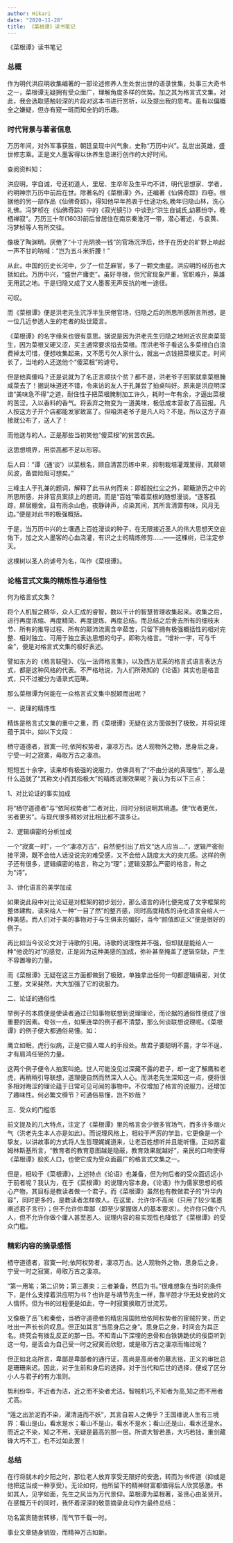 ```yaml
---
author: Hikari
date: "2020-11-28"
title: 《菜根谭》读书笔记
---
```


《菜根谭》读书笔记

### **总概**

作为明代洪应明收集编著的一部论述修养人生处世出世的语录世集，处事三大奇书之一，菜根谭无疑拥有受众面广，理解角度多样的优势。加之其为格言式文集，对此，我会选取感触较深的片段对这本书进行赏析，以及提出我的思考。虽有以偏概全之嫌疑，但亦有窥一斑而知全豹的乐趣。 

### **时代背景与著者信息**

万历年间，对外军事获胜，朝廷呈现中兴气象，史称“万历中兴”。乱世出英雄，盛世修志乘。正是文人墨客得以休养生息进行创作的大好时间。

查阅资料知：

洪应明，字自诚，号还初道人，里居、生卒年及生平均不详，明代思想家、学者，约明神宗万历中前后在世。除著名的《菜根谭》外，还编著《仙佛奇踪》四卷。根据他的另一部作品《仙佛奇踪》，得知他早年热衷于仕途功名,晚年归隐山林，洗心礼佛。冯梦桢在《仙佛奇踪》中的《寂光镜引》中谈到:“洪生自诚氏,幼慕纷华，晚栖禅寂”。万历三十年(1603)前后曾居住在南京秦淮河一带，潜心著述，与袁黄、冯梦桢等人有所交往。

像极了陶渊明。厌倦了“十寸光阴换一钱”的官场沉浮后，终于在历史的旷野上响起一声不甘的呐喊：“岂为五斗米折腰！”

从此，中国的历史长河中，少了一位芝麻官，多了一颗文曲星。洪应明的经历也大抵如此。万历中兴，“盛世产庸吏”。虽好寻根，但冗官现象严重，官职难升，英雄无用武之地。于是归隐又成了文人墨客无声反抗的唯一途径。

可叹。

而《菜根谭》便是洪老先生沉浮半生厌倦官场，归隐之后的所思所感所言所想，是一位几近参透人生的老者的处世箴言。

《菜根谭》的名字缘来也很有意思。据说是因为洪老先生归隐之地附近农民卖菜营生，因为菜根又硬又涩，买主通常要求掐去菜根。而洪老爷子看这么多菜根白白浪费掉太可惜，便想收集起来，又不愿亏欠人家什么，就出一点钱把菜根买走。时间长了，当地的人还送他个“傻菜根”的谑号。

但是他真傻吗？还是说就为了名正言顺扶个贫？都不是，洪老爷子回家就拿菜根腌咸菜去了！据说味道还不错，令来访的友人于孔兼尝了拍桌叫好。原来是洪应明深谙“美味急不得”之道，耐住性子把菜根腌制加工许久，耗时一年有余，才逼出菜根的苦涩，入以香料的香气。将丢弃之物变为一道美味，极低成本营收了高回报。凡人按这方子开个店都能发家致富了。但咱洪老爷子是凡人吗？不是。所以这方子直接就公布了，送人了！

而他送与的人，正是那些当初笑他“傻菜根”的贫苦农民。

这思想境界，用崇高都不足以形容。

后人曰：“谭（通‘谈’）以菜根名，顾自清苦历练中来，抑制栽培灌溉里得，其颠顿风波，备尝险阻可想矣。”

三峰主人于孔兼的题词，解释了此书从何而来：即超脱红尘之外，颠簸游历之中的所思所感，并非官员案牍上的题词，而是“百姓”嚼着菜根的随想漫谈。“逐客孤踪，屏居棚舍。且有雨余山色，夜静钟声，点染其间，其所言清霏有味，风月无边。”便是对此书的极强概括。

 

于是，当万历中兴的土壤遇上百姓漫谈的种子，在无限接近圣人的伟大思想天空庇佑下，加之文人墨客的心血浇灌，有识之士的精炼修剪......——这棵树，已注定参天。

这棵树以圣人的谑号为名，叫作《菜根谭》。

### **论格言式文集的精炼性与通俗性**

何为格言式文集？

将个人机智之精华，众人汇成的睿智，数以千计的智慧哲理收集起来。收集之后，进行再度浓缩、再度精简、再度提炼、再度总结。而总结之后舍去所有的细枝末节、所有的推导过程、所有的颠沛流离含辛茹苦，只留下拥有极强概括性的相对完整、相对独立、可用于独立表达思想的句子，即称为格言。“增补一字，可与千金”，便是对格言式文集的极好表述。

譬如东方的《格言联璧》、《弘一法师格言集》，以及西方尼采的格言式语言表达方式，都是这种风格的代表。不严格地说，为人们所熟知的《论语》其实也是格言式，只不过被分为语录式范畴。

那么菜根谭为何能在一众格言式文集中脱颖而出呢？

一、说理的精炼性

精炼是格言式文集的重中之重，而《菜根谭》无疑在这方面做到了极致，并将说理蕴于其中。如以下文段：

栖守道德者，寂寞一时;依阿权势者，凄凉万古。达人观物外之物，思身后之身，宁受一时之寂寞，毋取万古之凄凉。

短短五十余字，读来却有极强的说服力，仿佛具有了“不由分说的真理性”，那么是什么造就了“其称文小而其指极大”的精炼说理效果呢？我认为有以下三点：

1、对比论证的事实加成

将“栖守道德者”与“依阿权势者”二者对比，同时分别说明其境遇。使“优者更优，劣者更劣”。与现代很多精妙对比相比都不遑多让。

2、逻辑缜密的分析加成

一个“寂寞一时”，一个“凄凉万古”，自然便引出了后文“达人应当....”，逻辑严密衔接平滑，既不会给人话没说完的难受感，又不会给人跳度太大的突兀感。这样的例子还有很多，逻辑缜密的格言，称之为“理”；逻辑没那么严密的格言，称之为“诗”。

3、诗化语言的美学加成

如果说此段中对比论证是对框架的初步划分，那么语言的诗化便完成了文字框架的整体建构，读来给人一种“一目了然”的整齐感，同时高度精炼的诗化语言会给人一种美感。而人们对于美的事物对于与生俱来的偏好，当今“颜值即正义”便是很好的例子。

再比如当今议论文对于诗歌的引用。诗歌的说理性并不强，但却就是能给人一种“他说的对”的感觉，正是因为这种美感的加成，弥补甚至掩盖了逻辑空缺，产生不容置喙的力量。

而《菜根谭》无疑在这三方面都做到了极致，单独拿出任何一句都逻辑缜密，对仗工整，文采斐然，大大加强了它的说服力。

二、论证的通俗性

举例子的本质便是使读者通过已知事物联想到说理理论，而论据的通俗性便成了很重要的因素。夸张一点，如果连举的例子都不清楚，那么何谈联想说理呢。《菜根谭》的例子便大都通俗易懂。如：

鹰立如眠，虎行似病，正是它摄人噬人的手段处。故君子要聪明不露，才华不逞，才有肩鸿任钜的力量。

这两个例子便令人拍案叫绝。世人可能没见过深藏不露的君子，却一定了解鹰和老虎，再稍稍引导联想，道理便自然而然深入人心。而洪老先生深知这一点，便将很多相对晦涩的理论蕴于日常可见可闻的事物中。不仅增加了格言的说服力，还增加了趣味性。何必繁文缛节？可通俗易懂，岂不妙哉？

三、受众的门槛低

前文提及的几大特点，注定了《菜根谭》里的格言会少很多官场气，而多许多烟火气（洪老先生本人亦是如此）。而说理风格上，相较于严厉的学监，它更像是一个挚友，以讲故事的方式将人生哲理娓娓道来，让老百姓想听并且能听懂。正如苏霍姆林斯基所言，“教育者的教育意图越是隐蔽，教育效果就越好”，亲民的口吻使得《菜根谭》脍炙人口，也使它成为受众面最广的格言式文集之一。

但是，相较于《菜根谭》，上述特点《论语》也兼备，但为何后者的受众面远远小于前者呢？我认为，在于《菜根谭》的说理内容本身。《论语》作为儒家思想的核心产物，其目标是教读者做一个君子。而《菜根谭》虽然也有教做君子的“升华内容”，同时更多的，是教读者怎样做人。在这里，允许你不高尚（只用了较少笔墨阐述君子言行）；但不允许你卑鄙（即至少掌握做人的基本要求）。允许你只做个凡人，但不允许你做个庸人甚至恶人。说理内容的易实现性也降低了《菜根谭》的受众门槛。

### **精彩内容的摘录感悟**

栖守道德者，寂寞一时;依阿权势者，凄凉万古。达人观物外之物，思身后之身，宁受一时之寂寞，毋取万古之凄凉。

“第一用笔；第二识势；第三裹束；三者兼备，然后为书。”很难想象在当时的条件下，是什么支撑着洪应明为书？也许是与靖节先生一样，靠半腔才华无处安放的文人情怀。但为书的过程便是如此，守一时寂寞换取万世流芳。

又像极了岳飞和秦侩，当栖守道德者的精忠报国败给依阿权势者的宦贼狞笑，历史吐出一声长长的叹息。但正如其言“当思身后之身”。思身后之身，时间会为其正名。终究会有拨乱反正的那一日。不知青山下深埋的忠骨和白铁铸跪伏的佞臣听到这一句，是否会为自己受一时之寂寞而欣慰，或是取万古之凄凉而悔过呢？

但正如北岛所言，卑鄙是卑鄙者的通行证，高尚是高尚者的墓志铭，正义的审批总是珊珊来迟。因此，对于生前和身后的选择，对于当代和后世的选择，便成了区分小人与君子的有力准则。

势利纷华，不近者为洁，近之而不染者尤洁。智械机巧,不知者为高,知之而不用者尤高。

“莲之出淤泥而不染，濯清涟而不妖”，其言自若人之俦乎？王国维说人生有三境界：看山是山，看水是水；看山不是山，看水不是水；看山还是山，看水还是水。而近之不染，知之不用，无疑是最高的那一层。所谓大智若愚，大巧若拙，重剑藏锋大巧不工，也不过如此罢！

### **总结**

在行将就木的夕阳之时，那位老人放弃享受无限好的安逸，转而为书传道（抑或是他把这当成一种享受）。无论如何，他所留下的精神财富都值得后人欣赏感激。书如其人，见字如面，先生之风当为万代景仰。菜根谭为菜根著，圣贤心由圣贤开。在感慨万千的同时，我怀着深深的敬意摘录此句作为最终总结：

功名富贵随世转移，而气节千载一时。

事业文章随身销毁，而精神万古如新。

 

 

 
